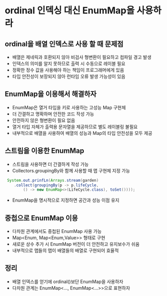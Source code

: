 # ordinal 인덱싱 대신 EnumMap을 사용하라
## ordinal을 배열 인덱스로 사용 할 때 문제점
- 배열은 제네릭과 호환되지 않아 비검사 형변환이 필요하고 컴파일 경고 발생
- 인덱스의 의미를 알지 못하므로 출력 시 수동으로 레이블 필요
- 정확한 정수 값을 사용해야 하는 책임이 프로그래머에게 있음
- 타입 안전성이 보장되지 않아 런타임 오류 발생 가능성이 있음
## EnumMap을 이용해서 해결하자
- EnumMap은 열거 타입을 키로 사용하는 고성능 Map 구현체
- 더 간결하고 명확하며 안전한 코드 작성 가능
- 안전하지 않은 형변환이 필요 없음
- 열거 타입 자체가 출력용 문자열을 제공하므로 별도 레이블링 불필요
- 내부적으로 배열을 사용하여 배열의 성능과 Map의 타입 안전성을 모두 제공
## 스트림을 이용한 EnumMap
- 스트림을 사용하면 더 간결하게 작성 가능
- Collectors.groupingBy와 함께 사용할 때 맵 구현체 지정 가능
```java
 System.out.prinfLn(Arrays.stream(garden)
    .collect(groupingBy(p -> p.lifeCycle,
        () -> new EnumMap<>(LifeCycle.class), toSet())));
```
- EnumMap을 명시적으로 지정하면 공간과 성능 이점 유지
## 중첩으로 EnumMap 이용
- 다차원 관계에서도 중첩된 EnumMap 사용 가능
- Map\<Enum, Map\<Enum,Value>> 형태로 구현
- 새로운 상수 추가 시 EnumMap 버전이 더 안전하고 유지보수가 쉬움
- 내부적으로 맵들의 맵이 배열들의 배열로 구현되어 효율적

## 정리
- 배열 인덱스를 얻기에 ordinal()보단 EnumMap을 사용하자
- 다차원 관계는 EnumMap<..., EnumMap<...>>으로 표현하자
